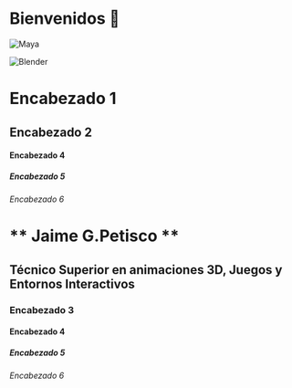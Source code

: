 # Bienvenidos 👋
![Maya](https://encrypted-tbn0.gstatic.com/images?q=tbn:ANd9GcSjaGvnZu_mL1u5_YWkU1_hdGxOpL6xJuDHXA&s)

![Blender](https://w7.pngwing.com/pngs/772/151/png-transparent-blender-logo-tech-companies-thumbnail.png)





# Encabezado 1
## Encabezado 2

#### Encabezado 4
##### Encabezado 5
###### Encabezado 6

# ** Jaime G.Petisco  **
## Técnico Superior en animaciones 3D, Juegos y Entornos Interactivos
### Encabezado 3
#### Encabezado 4
##### Encabezado 5
###### Encabezado 6

<!--
**jpetisgreen/jpetisgreen** is a ✨ _special_ ✨ repository because its `README.md` (this file) appears on your GitHub profile.

Here are some ideas to get you started:

- 🔭 I’m currently working on proyectos multimedia
- 🌱 I’m currently learning ...
- 👯 I’m looking to collaborate on ...
- 🤔 I’m looking for help with ...
- 💬 Ask me about ...
- 📫 How to reach me: ...
- 😄 Pronouns: ...
- ⚡ Fun fact: ...
-->
